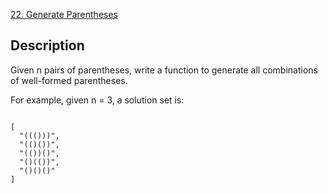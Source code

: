 [22. Generate Parentheses](https://leetcode.com/problems/generate-parentheses/)

## Description

Given n pairs of parentheses, write a function to generate all combinations of well-formed parentheses.

For example, given n = 3, a solution set is:

```

[
  "((()))",
  "(()())",
  "(())()",
  "()(())",
  "()()()"
]

```
